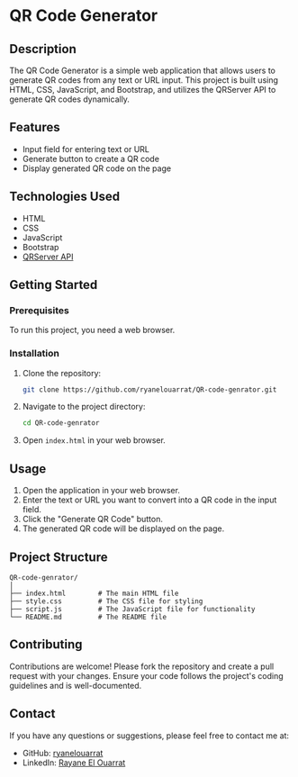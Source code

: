 
# QR Code Generator

## Description
The QR Code Generator is a simple web application that allows users to generate QR codes from any text or URL input. This project is built using HTML, CSS, JavaScript, and Bootstrap, and utilizes the QRServer API to generate QR codes dynamically.

## Features
- Input field for entering text or URL
- Generate button to create a QR code
- Display generated QR code on the page

## Technologies Used
- HTML
- CSS
- JavaScript
- Bootstrap
- [QRServer API](https://goqr.me/api/)

## Getting Started

### Prerequisites
To run this project, you need a web browser.

### Installation
1. Clone the repository:
    ```bash
    git clone https://github.com/ryanelouarrat/QR-code-genrator.git
    ```

2. Navigate to the project directory:
    ```bash
    cd QR-code-genrator
    ```

3. Open `index.html` in your web browser.

## Usage
1. Open the application in your web browser.
2. Enter the text or URL you want to convert into a QR code in the input field.
3. Click the "Generate QR Code" button.
4. The generated QR code will be displayed on the page.

## Project Structure
```
QR-code-genrator/
│
├── index.html        # The main HTML file
├── style.css         # The CSS file for styling
├── script.js         # The JavaScript file for functionality
└── README.md         # The README file
```

## Contributing
Contributions are welcome! Please fork the repository and create a pull request with your changes. Ensure your code follows the project's coding guidelines and is well-documented.

## Contact
If you have any questions or suggestions, please feel free to contact me at:
- GitHub: [ryanelouarrat](https://github.com/ryanelouarrat)
- LinkedIn: [Rayane El Ouarrat](https://www.linkedin.com/in/rayane-el-ouarrat-460abb22a)
